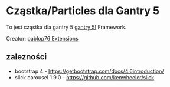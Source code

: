 Cząstka/Particles dla Gantry 5
=====================

To jest cząstka dla gantry 5 [gantry 5!](https://gantry.org/) Framework.

Creator: [pablop76 Extensions](http://web-service.com.pl/)

## zalezności
* bootstrap 4 - https://getbootstrap.com/docs/4.6introduction/
* slick carousel 1.9.0 - https://github.com/kenwheeler/slick